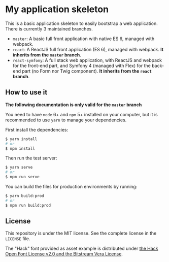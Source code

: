 # My application skeleton

This is a basic application skeleton to easily bootstrap a web application. There is currently 3 maintained branches.

- `master`: A basic full front application with native ES 6, managed with webpack.
- `react`: A ReactJS full front application (ES 6), managed with webpack.
  **It inherits from the `master` branch**.
- `react-symfony`: A full stack web application, with ReactJS and webpack for the front-end part, and Symfony 4 (managed with Flex) for the back-end part (no Form nor Twig component).
  **It inherits from the `react` branch**.

## How to use it

**The following documentation is only valid for the `master` branch**

You need to have `node` 6+ and `npm` 5+ installed on your computer, but it is recommended to use `yarn` to manage your dependencies.

First install the dependencies:

```bash
$ yarn install
# or
$ npm install
```
Then run the test server:

```bash
$ yarn serve
# or
$ npm run serve
```

You can build the files for production environments by running:

```bash
$ yarn build:prod
# or
$ npm run build:prod
```

## License

This repository is under the MIT license. See the complete license in the `LICENSE` file.

The "Hack" font provided as asset example is distributed under [the Hack Open Font License v2.0 and the Bitstream Vera License](https://github.com/chrissimpkins/Hack/blob/master/LICENSE.md).

